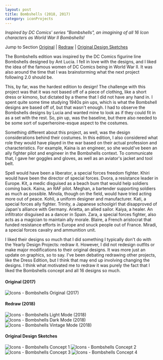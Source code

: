 ```yaml
---
layout: post
title: Bombshells (2018, 2017)
category: iconProjects
---
```

_Inspired by DC Comics' series "Bombshells", an imagining of all 16 Icon characters as World War II Bombshells!_ 

Jump to Section
[Original](#original-2017)	|	[Redraw](#redraw-2018)	|	[Original Design Sketches](#original-design-sketches)

The Bombshells edition was inspired by the DC Comics figurine line Bombshells designed by Ant Lucia. I fell in love with the designs, and I liked the idea of the famous women of DC Comics being in World War II. It was also around the time that I was brainstorming what the next project following 2.0 should be. 

This, by far, was the hardest edition to design! The challenge with this project was that it was not based off of a piece of clothing, like a short dress or kimono, but dictated by a theme that I did not have any hand in. I spent quite some time studying 1940s pin ups, which is what the Bombshell designs are based off of, but that wasn't enough. I had to observe the Bombshells designs by Lucia and wanted mine to look as if they could fit in as a set with the rest. So, pin up, was the baseline, but there also needed to be some sort of superheroine-esque aspect to the costumes. 

Something different about this project, as well, was the design considerations behind their costumes. In this edition, I also considered what role they would have played in the war based on their actual profession and characteristics. For example, Kaina is an engineer, so she would've been an ally fighter pilot and engineer in the Bombshells context. To communicate that, I gave her goggles and gloves, as well as an aviator's jacket and tool belt. 

Spell would have been a liberator, a special forces freedom fighter. Khiri would have been the director of special forces. Dvora, a resistance leader in Europe. Kit, a medic disguised as a beach bum that would help soldiers coming back. Kaina, an RAF pilot. Meghan, a bartender supporting soldiers as much as possible. Minola, though on the field, would have tried acting more out of peace. Kohli, a uniform designer and manufacturer. Kati, a special forces ally fighter. Trinity, a Japanese schoolgirl that disapproved of Japan's alliance with Germany. Arietta, an allied sailor. Kaiya, a healer. An infiltrator disguised as a dancer in Spain. Zara, a special forces fighter, also acts as a magician to maintain ally morale. Blaire, a French aristocrat that funded resistance efforts in Europe and snuck people out of France. Miradi, a special forces cavalry and ammunition unit. 

I liked their designs so much that I did something I typically don't do with the Yearly Design Projects: redraw it. However, I did not redesign outfits or make major modifications to their original designs. It was more just an update on graphics, so to say. I've been debating redrawing other projects, like the Dress Edition, but I think that may end up involving changing the designs. I think what motivated me to redraw it was purely the fact that I liked the Bombshells concept and all 16 designs so much. 


#### **Original (2017)**

![Icons - Bombshells Original (2017)](/assets/artwork/IconProjects/Bombshells_Original.png) 

#### **Redraw (2018)**

![Icons - Bombshells Light Mode (2018)](/assets/artwork/IconProjects/Bombshells_LightMode.jpg) 
![Icons - Bombshells Dark Mode (2018)](/assets/artwork/IconProjects/Bombshells_DarkMode.jpg)
![Icons - Bombshells Vintage Mode (2018)](/assets/artwork/IconProjects/Bombshells_VintageMode.jpg)

#### **Original Design Sketches**

![Icons - Bombshells Concept 1](/assets/artwork/IconProjects/Bombshells_Concept1.png)
![Icons - Bombshells Concept 2](/assets/artwork/IconProjects/Bombshells_Concept2.png)
![Icons - Bombshells Concept 3](/assets/artwork/IconProjects/Bombshells_Concept3.png)
![Icons - Bombshells Concept 4](/assets/artwork/IconProjects/Bombshells_Concept4.png)